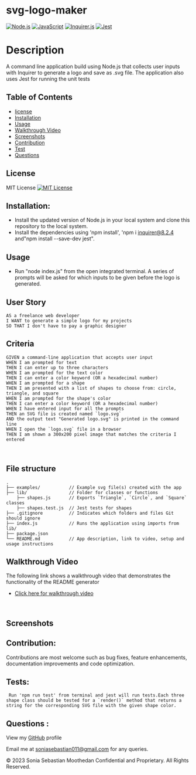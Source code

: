 # svg-logo-maker
[![Node.js](https://img.shields.io/badge/Node.js-18.16.1-brightgreen.svg)](https://nodejs.org/)
[![JavaScript](https://img.shields.io/badge/JavaScript-ES6-yellow.svg)](https://www.ecma-international.org/ecma-262/)
[![Inquirer.js](https://img.shields.io/badge/Inquirer.js-8.2.4-blue.svg)](https://www.npmjs.com/package/inquirer)
[![Jest](https://img.shields.io/badge/Jest-29.5.0-red.svg)](https://jestjs.io/)

# Description
A command line application build using Node.js that collects user inputs with Inquirer to generate a logo and save as .svg file. 
The application also uses Jest for running the unit tests

## Table of Contents
- [license](#license)
- [Installation](#Installation)
- [Usage](#Usage)
- [Walkthrough Video](#Walkthrough-video)
- [Screenshots](#Screenshots)
- [Contribution](#contribution)
- [Test](Test) 
- [Questions](#questions)

## License 
MIT License
[![MIT License](https://img.shields.io/badge/License-MIT-blue.svg)](https://opensource.org/licenses/MIT)

## Installation:
* Install the updated version of Node.js in your local system and clone this repository to the local system.
* Install the dependencies using 'npm install', 'npm i inquirer@8.2.4 and"npm install --save-dev jest".

## Usage
* Run "node index.js" from the open integrated terminal. A series of prompts will be asked for which inputs to be given before the logo is generated.

## User Story
```
AS a freelance web developer
I WANT to generate a simple logo for my projects
SO THAT I don't have to pay a graphic designer
```
## Criteria
```
GIVEN a command-line application that accepts user input
WHEN I am prompted for text
THEN I can enter up to three characters
WHEN I am prompted for the text color
THEN I can enter a color keyword (OR a hexadecimal number)
WHEN I am prompted for a shape
THEN I am presented with a list of shapes to choose from: circle, triangle, and square
WHEN I am prompted for the shape's color
THEN I can enter a color keyword (OR a hexadecimal number)
WHEN I have entered input for all the prompts
THEN an SVG file is created named `logo.svg`
AND the output text "Generated logo.svg" is printed in the command line
WHEN I open the `logo.svg` file in a browser
THEN I am shown a 300x200 pixel image that matches the criteria I entered
```
<br>

## File structure
```
.  
├── examples/           // Example svg file(s) created with the app
├── lib/                // Folder for classes or functions
    ├── shapes.js       // Exports `Triangle`, `Circle`, and `Square` classes
    ├── shapes.test.js  // Jest tests for shapes
├── .gitignore          // Indicates which folders and files Git should ignore
├── index.js            // Runs the application using imports from lib/
├── package.json
└── README.md           // App description, link to video, setup and usage instructions           
```

## Walkthrough Video
The following link shows a walkthrough video that demonstrates the functionality of the README generator
* [Click here for walkthrough video](https://drive.google.com/file/d/1pFXwQbBdrEAOxyWb9WAdgwWIMMrKGeL_/view)
<br>

## Screenshots


  
## Contribution:
   Contributions are most welcome such as bug fixes, feature enhancements, documentation improvements and code optimization.

## Tests: 
     Run 'npm run test' from terminal and jest will run tests.Each three shape class should be tested for a `render()` method that returns a string for the corresponding SVG file with the given shape color.

## Questions :
  View my [GitHub](https://github.com/soniasebastian) profile

  
  Email me at soniasebastian011@gmail.com for any queries.

  

© 2023 Sonia Sebastian Moothedan Confidential and Proprietary. All Rights Reserved.
